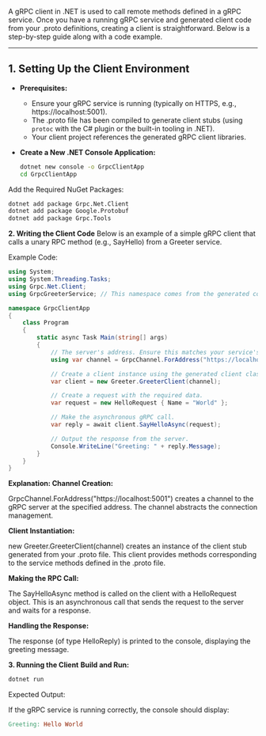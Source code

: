 A gRPC client in .NET is used to call remote methods defined in a gRPC service. Once you have a running gRPC service and generated client code from your .proto definitions, creating a client is straightforward. Below is a step-by-step guide along with a code example.

---

## **1. Setting Up the Client Environment**

- **Prerequisites:**
  - Ensure your gRPC service is running (typically on HTTPS, e.g., https://localhost:5001).
  - The .proto file has been compiled to generate client stubs (using `protoc` with the C# plugin or the built-in tooling in .NET).
  - Your client project references the generated gRPC client libraries.

- **Create a New .NET Console Application:**
  ```bash
  dotnet new console -o GrpcClientApp
  cd GrpcClientApp
  ```

Add the Required NuGet Packages:

```bash
dotnet add package Grpc.Net.Client
dotnet add package Google.Protobuf
dotnet add package Grpc.Tools
```

**2. Writing the Client Code**
Below is an example of a simple gRPC client that calls a unary RPC method (e.g., SayHello) from a Greeter service.

Example Code:
```csharp
using System;
using System.Threading.Tasks;
using Grpc.Net.Client;
using GrpcGreeterService; // This namespace comes from the generated code

namespace GrpcClientApp
{
    class Program
    {
        static async Task Main(string[] args)
        {
            // The server's address. Ensure this matches your service's endpoint.
            using var channel = GrpcChannel.ForAddress("https://localhost:5001");

            // Create a client instance using the generated client class.
            var client = new Greeter.GreeterClient(channel);

            // Create a request with the required data.
            var request = new HelloRequest { Name = "World" };

            // Make the asynchronous gRPC call.
            var reply = await client.SayHelloAsync(request);

            // Output the response from the server.
            Console.WriteLine("Greeting: " + reply.Message);
        }
    }
}
```

**Explanation:
Channel Creation:**

GrpcChannel.ForAddress("https://localhost:5001") creates a channel to the gRPC server at the specified address. The channel abstracts the connection management.

**Client Instantiation:**

new Greeter.GreeterClient(channel) creates an instance of the client stub generated from your .proto file. This client provides methods corresponding to the service methods defined in the .proto file.

**Making the RPC Call:**

The SayHelloAsync method is called on the client with a HelloRequest object. This is an asynchronous call that sends the request to the server and waits for a response.

**Handling the Response:**

The response (of type HelloReply) is printed to the console, displaying the greeting message.

**3. Running the Client**
**Build and Run:**

```bash
dotnet run
```
Expected Output:

If the gRPC service is running correctly, the console should display:

```makefile
Greeting: Hello World
```